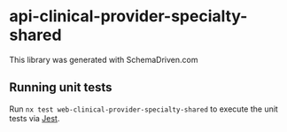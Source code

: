 
# api-clinical-provider-specialty-shared

This library was generated with SchemaDriven.com

## Running unit tests

Run `nx test web-clinical-provider-specialty-shared` to execute the unit tests via [Jest](https://jestjs.io).

